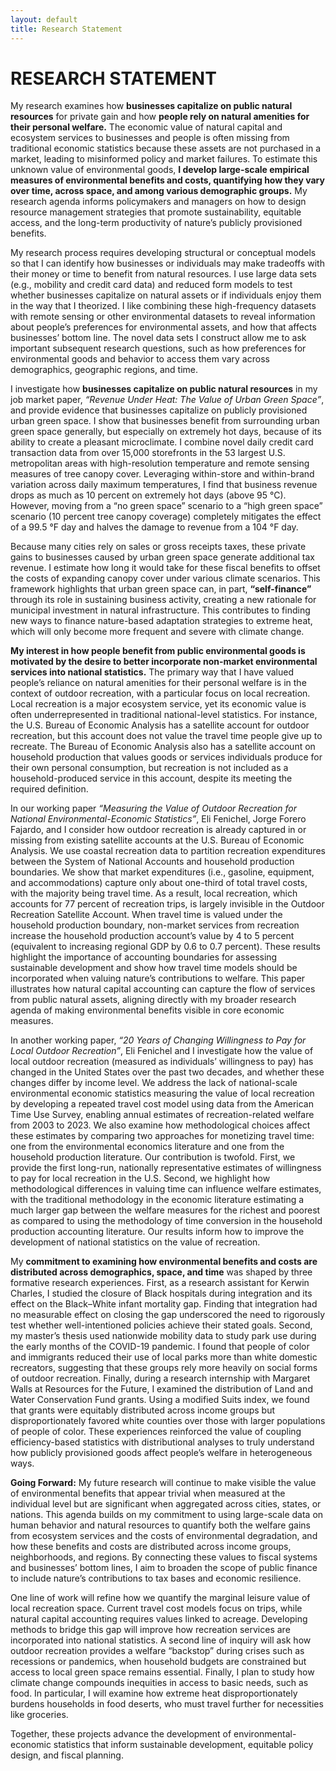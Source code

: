 ```yaml
---
layout: default
title: Research Statement
---
```

# RESEARCH STATEMENT

My research examines how **businesses capitalize on public natural resources** for private gain and how **people rely on natural amenities for their personal welfare.** The economic value of natural capital and ecosystem services to businesses and people is often missing from traditional economic statistics because these assets are not purchased in a market, leading to misinformed policy and market failures. To estimate this unknown value of environmental goods, **I develop large-scale empirical measures of environmental benefits and costs, quantifying how they vary over time, across space, and among various demographic groups.** My research agenda informs policymakers and managers on how to design resource management strategies that promote sustainability, equitable access, and the long-term productivity of nature’s publicly provisioned benefits.  

My research process requires developing structural or conceptual models so that I can identify how businesses or individuals may make tradeoffs with their money or time to benefit from natural resources. I use large data sets (e.g., mobility and credit card data) and reduced form models to test whether businesses capitalize on natural assets or if individuals enjoy them in the way that I theorized. I like combining these high-frequency datasets with remote sensing or other environmental datasets to reveal information about people’s preferences for environmental assets, and how that affects businesses’ bottom line. The novel data sets I construct allow me to ask important subsequent research questions, such as how preferences for environmental goods and behavior to access them vary across demographics, geographic regions, and time.  

I investigate how **businesses capitalize on public natural resources** in my job market paper, *“Revenue Under Heat: The Value of Urban Green Space”*, and provide evidence that businesses capitalize on publicly provisioned urban green space. I show that businesses benefit from surrounding urban green space generally, but especially on extremely hot days, because of its ability to create a pleasant microclimate. I combine novel daily credit card transaction data from over 15,000 storefronts in the 53 largest U.S. metropolitan areas with high-resolution temperature and remote sensing measures of tree canopy cover. Leveraging within-store and within-brand variation across daily maximum temperatures, I find that business revenue drops as much as 10 percent on extremely hot days (above 95 °C). However, moving from a “no green space” scenario to a “high green space” scenario (10 percent tree canopy coverage) completely mitigates the effect of a 99.5 °F day and halves the damage to revenue from a 104 °F day.  

Because many cities rely on sales or gross receipts taxes, these private gains to businesses caused by urban green space generate additional tax revenue. I estimate how long it would take for these fiscal benefits to offset the costs of expanding canopy cover under various climate scenarios. This framework highlights that urban green space can, in part, **“self-finance”** through its role in sustaining business activity, creating a new rationale for municipal investment in natural infrastructure. This contributes to finding new ways to finance nature-based adaptation strategies to extreme heat, which will only become more frequent and severe with climate change.  

**My interest in how people benefit from public environmental goods is motivated by the desire to better incorporate non-market environmental services into national statistics.** The primary way that I have valued people’s reliance on natural amenities for their personal welfare is in the context of outdoor recreation, with a particular focus on local recreation. Local recreation is a major ecosystem service, yet its economic value is often underrepresented in traditional national-level statistics. For instance, the U.S. Bureau of Economic Analysis has a satellite account for outdoor recreation, but this account does not value the travel time people give up to recreate. The Bureau of Economic Analysis also has a satellite account on household production that values goods or services individuals produce for their own personal consumption, but recreation is not included as a household-produced service in this account, despite its meeting the required definition.  

In our working paper *“Measuring the Value of Outdoor Recreation for National Environmental-Economic Statistics”*, Eli Fenichel, Jorge Forero Fajardo, and I consider how outdoor recreation is already captured in or missing from existing satellite accounts at the U.S. Bureau of Economic Analysis. We use coastal recreation data to partition recreation expenditures between the System of National Accounts and household production boundaries. We show that market expenditures (i.e., gasoline, equipment, and accommodations) capture only about one-third of total travel costs, with the majority being travel time. As a result, local recreation, which accounts for 77 percent of recreation trips, is largely invisible in the Outdoor Recreation Satellite Account. When travel time is valued under the household production boundary, non-market services from recreation increase the household production account’s value by 4 to 5 percent (equivalent to increasing regional GDP by 0.6 to 0.7 percent). These results highlight the importance of accounting boundaries for assessing sustainable development and show how travel time models should be incorporated when valuing nature’s contributions to welfare. This paper illustrates how natural capital accounting can capture the flow of services from public natural assets, aligning directly with my broader research agenda of making environmental benefits visible in core economic measures.  

In another working paper, *“20 Years of Changing Willingness to Pay for Local Outdoor Recreation”*, Eli Fenichel and I investigate how the value of local outdoor recreation (measured as individuals’ willingness to pay) has changed in the United States over the past two decades, and whether these changes differ by income level. We address the lack of national-scale environmental economic statistics measuring the value of local recreation by developing a repeated travel cost model using data from the American Time Use Survey, enabling annual estimates of recreation-related welfare from 2003 to 2023. We also examine how methodological choices affect these estimates by comparing two approaches for monetizing travel time: one from the environmental economics literature and one from the household production literature. Our contribution is twofold. First, we provide the first long-run, nationally representative estimates of willingness to pay for local recreation in the U.S. Second, we highlight how methodological differences in valuing time can influence welfare estimates, with the traditional methodology in the economic literature estimating a much larger gap between the welfare measures for the richest and poorest as compared to using the methodology of time conversion in the household production accounting literature. Our results inform how to improve the development of national statistics on the value of recreation.  

My **commitment to examining how environmental benefits and costs are distributed across demographics, space, and time** was shaped by three formative research experiences. First, as a research assistant for Kerwin Charles, I studied the closure of Black hospitals during integration and its effect on the Black–White infant mortality gap. Finding that integration had no measurable effect on closing the gap underscored the need to rigorously test whether well-intentioned policies achieve their stated goals. Second, my master’s thesis used nationwide mobility data to study park use during the early months of the COVID-19 pandemic. I found that people of color and immigrants reduced their use of local parks more than white domestic recreators, suggesting that these groups rely more heavily on social forms of outdoor recreation. Finally, during a research internship with Margaret Walls at Resources for the Future, I examined the distribution of Land and Water Conservation Fund grants. Using a modified Suits index, we found that grants were equitably distributed across income groups but disproportionately favored white counties over those with larger populations of people of color. These experiences reinforced the value of coupling efficiency-based statistics with distributional analyses to truly understand how publicly provisioned goods affect people’s welfare in heterogeneous ways.  

**Going Forward:** My future research will continue to make visible the value of environmental benefits that appear trivial when measured at the individual level but are significant when aggregated across cities, states, or nations. This agenda builds on my commitment to using large-scale data on human behavior and natural resources to quantify both the welfare gains from ecosystem services and the costs of environmental degradation, and how these benefits and costs are distributed across income groups, neighborhoods, and regions. By connecting these values to fiscal systems and businesses’ bottom lines, I aim to broaden the scope of public finance to include nature’s contributions to tax bases and economic resilience.  

One line of work will refine how we quantify the marginal leisure value of local recreation space. Current travel cost models focus on trips, while natural capital accounting requires values linked to acreage. Developing methods to bridge this gap will improve how recreation services are incorporated into national statistics. A second line of inquiry will ask how outdoor recreation provides a welfare “backstop” during crises such as recessions or pandemics, when household budgets are constrained but access to local green space remains essential. Finally, I plan to study how climate change compounds inequities in access to basic needs, such as food. In particular, I will examine how extreme heat disproportionately burdens households in food deserts, who must travel further for necessities like groceries.  

Together, these projects advance the development of environmental-economic statistics that inform sustainable development, equitable policy design, and fiscal planning.  